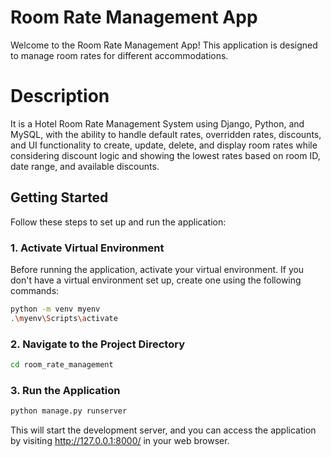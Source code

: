 # Room Rate Management App

Welcome to the Room Rate Management App! This application is designed to manage room rates for different accommodations.

# Description
It is a Hotel Room Rate Management System using Django, Python, and MySQL, with the
ability to handle default rates, overridden rates, discounts, and UI functionality to create, update,
delete, and display room rates while considering discount logic and showing the lowest rates
based on room ID, date range, and available discounts.

## Getting Started

Follow these steps to set up and run the application:

### 1. Activate Virtual Environment

Before running the application, activate your virtual environment. If you don't have a virtual environment set up, create one using the following commands:

```bash
python -m venv myenv
.\myenv\Scripts\activate

```
### 2.  Navigate to the Project Directory

```bash
cd room_rate_management
```

### 3. Run the Application 
```bash
python manage.py runserver
```
This will start the development server, and you can access the application by visiting http://127.0.0.1:8000/ in your web browser.
